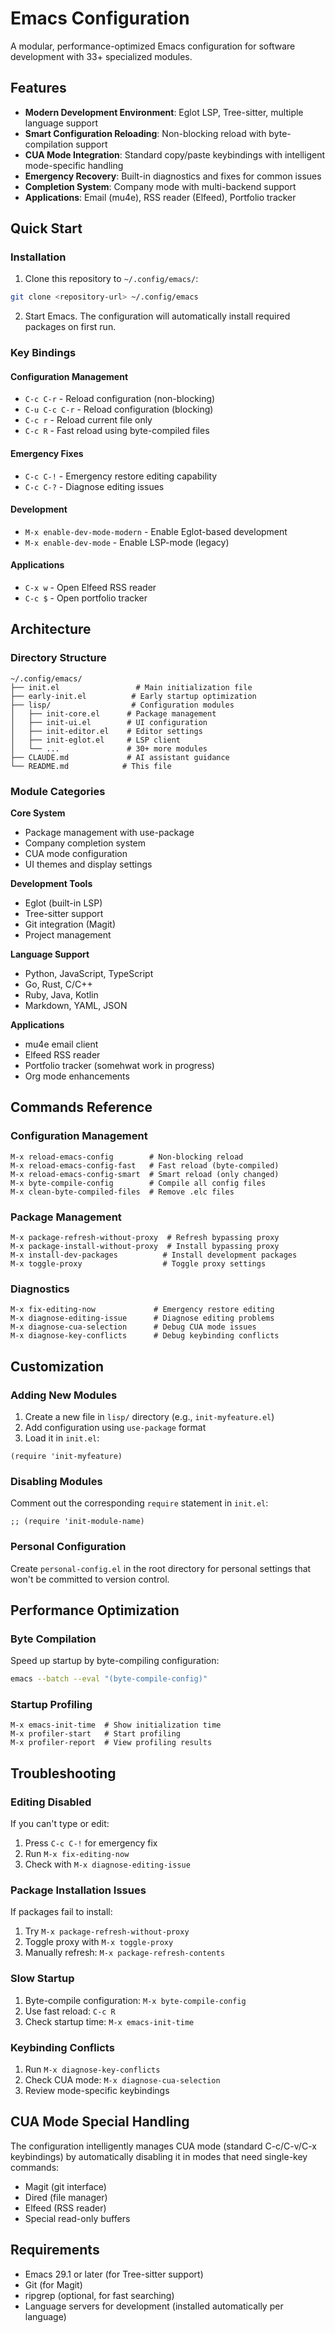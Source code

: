 # Emacs Configuration

A modular, performance-optimized Emacs configuration for software development with 33+ specialized modules.

## Features

- **Modern Development Environment**: Eglot LSP, Tree-sitter, multiple language support
- **Smart Configuration Reloading**: Non-blocking reload with byte-compilation support
- **CUA Mode Integration**: Standard copy/paste keybindings with intelligent mode-specific handling
- **Emergency Recovery**: Built-in diagnostics and fixes for common issues
- **Completion System**: Company mode with multi-backend support
- **Applications**: Email (mu4e), RSS reader (Elfeed), Portfolio tracker

## Quick Start

### Installation

1. Clone this repository to `~/.config/emacs/`:
```bash
git clone <repository-url> ~/.config/emacs
```

2. Start Emacs. The configuration will automatically install required packages on first run.

### Key Bindings

#### Configuration Management
- `C-c C-r` - Reload configuration (non-blocking)
- `C-u C-c C-r` - Reload configuration (blocking)
- `C-c r` - Reload current file only
- `C-c R` - Fast reload using byte-compiled files

#### Emergency Fixes
- `C-c C-!` - Emergency restore editing capability
- `C-c C-?` - Diagnose editing issues

#### Development
- `M-x enable-dev-mode-modern` - Enable Eglot-based development
- `M-x enable-dev-mode` - Enable LSP-mode (legacy)

#### Applications
- `C-x w` - Open Elfeed RSS reader
- `C-c $` - Open portfolio tracker

## Architecture

### Directory Structure
```
~/.config/emacs/
├── init.el                 # Main initialization file
├── early-init.el          # Early startup optimization
├── lisp/                  # Configuration modules
│   ├── init-core.el      # Package management
│   ├── init-ui.el        # UI configuration
│   ├── init-editor.el    # Editor settings
│   ├── init-eglot.el     # LSP client
│   └── ...               # 30+ more modules
├── CLAUDE.md             # AI assistant guidance
└── README.md            # This file
```

### Module Categories

**Core System**
- Package management with use-package
- Company completion system
- CUA mode configuration
- UI themes and display settings

**Development Tools**
- Eglot (built-in LSP)
- Tree-sitter support
- Git integration (Magit)
- Project management

**Language Support**
- Python, JavaScript, TypeScript
- Go, Rust, C/C++
- Ruby, Java, Kotlin
- Markdown, YAML, JSON

**Applications**
- mu4e email client
- Elfeed RSS reader
- Portfolio tracker (somehwat work in progress)
- Org mode enhancements

## Commands Reference

### Configuration Management
```elisp
M-x reload-emacs-config        # Non-blocking reload
M-x reload-emacs-config-fast   # Fast reload (byte-compiled)
M-x reload-emacs-config-smart  # Smart reload (only changed)
M-x byte-compile-config        # Compile all config files
M-x clean-byte-compiled-files  # Remove .elc files
```

### Package Management
```elisp
M-x package-refresh-without-proxy  # Refresh bypassing proxy
M-x package-install-without-proxy  # Install bypassing proxy
M-x install-dev-packages          # Install development packages
M-x toggle-proxy                  # Toggle proxy settings
```

### Diagnostics
```elisp
M-x fix-editing-now             # Emergency restore editing
M-x diagnose-editing-issue      # Diagnose editing problems
M-x diagnose-cua-selection      # Debug CUA mode issues
M-x diagnose-key-conflicts      # Debug keybinding conflicts
```

## Customization

### Adding New Modules

1. Create a new file in `lisp/` directory (e.g., `init-myfeature.el`)
2. Add configuration using `use-package` format
3. Load it in `init.el`:
```elisp
(require 'init-myfeature)
```

### Disabling Modules

Comment out the corresponding `require` statement in `init.el`:
```elisp
;; (require 'init-module-name)
```

### Personal Configuration

Create `personal-config.el` in the root directory for personal settings that won't be committed to version control.

## Performance Optimization

### Byte Compilation
Speed up startup by byte-compiling configuration:
```bash
emacs --batch --eval "(byte-compile-config)"
```

### Startup Profiling
```elisp
M-x emacs-init-time  # Show initialization time
M-x profiler-start   # Start profiling
M-x profiler-report  # View profiling results
```

## Troubleshooting

### Editing Disabled
If you can't type or edit:
1. Press `C-c C-!` for emergency fix
2. Run `M-x fix-editing-now`
3. Check with `M-x diagnose-editing-issue`

### Package Installation Issues
If packages fail to install:
1. Try `M-x package-refresh-without-proxy`
2. Toggle proxy with `M-x toggle-proxy`
3. Manually refresh: `M-x package-refresh-contents`

### Slow Startup
1. Byte-compile configuration: `M-x byte-compile-config`
2. Use fast reload: `C-c R`
3. Check startup time: `M-x emacs-init-time`

### Keybinding Conflicts
1. Run `M-x diagnose-key-conflicts`
2. Check CUA mode: `M-x diagnose-cua-selection`
3. Review mode-specific keybindings

## CUA Mode Special Handling

The configuration intelligently manages CUA mode (standard C-c/C-v/C-x keybindings) by automatically disabling it in modes that need single-key commands:
- Magit (git interface)
- Dired (file manager)
- Elfeed (RSS reader)
- Special read-only buffers

## Requirements

- Emacs 29.1 or later (for Tree-sitter support)
- Git (for Magit)
- ripgrep (optional, for fast searching)
- Language servers for development (installed automatically per language)
